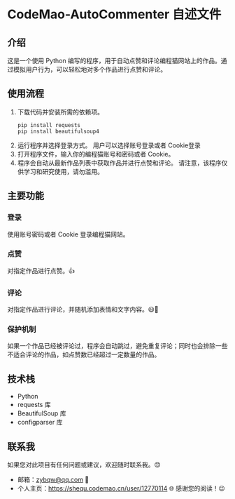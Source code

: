# CodeMao-AutoCommenter 自述文件
## 介绍
这是一个使用 Python 编写的程序，用于自动点赞和评论编程猫网站上的作品。通过模拟用户行为，可以轻松地对多个作品进行点赞和评论。
## 使用流程
1. 下载代码并安装所需的依赖项。
   ```
   pip install requests
   pip install beautifulsoup4
   ```
2. 运行程序并选择登录方式。
   用户可以选择账号登录或者 Cookie登录
3. 打开程序文件，输入你的编程猫账号和密码或者 Cookie。
4. 程序会自动从最新作品列表中获取作品并进行点赞和评论。
请注意，该程序仅供学习和研究使用，请勿滥用。
## 主要功能
### 登录
使用账号密码或者 Cookie 登录编程猫网站。
### 点赞
对指定作品进行点赞。👍
### 评论
对指定作品进行评论，并随机添加表情和文字内容。😃💬
### 保护机制
如果一个作品已经被评论过，程序会自动跳过，避免重复评论；同时也会排除一些不适合评论的作品，如点赞数已经超过一定数量的作品。
## 技术栈
- Python
- requests 库
- BeautifulSoup 库
- configparser 库
## 联系我
如果您对此项目有任何问题或建议，欢迎随时联系我。😊
- 邮箱：zybqw@qq.com 📧
- 个人主页：https://shequ.codemao.cn/user/12770114 🌐
感谢您的阅读！😉
